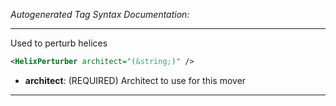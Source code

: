 _Autogenerated Tag Syntax Documentation:_

---
Used to perturb helices

```xml
<HelixPerturber architect="(&string;)" />
```

-   **architect**: (REQUIRED) Architect to use for this mover

---
